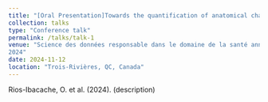 ```yaml
---
title: "[Oral Presentation]Towards the quantification of anatomical changes in head and neck cancer patients"
collection: talks
type: "Conference talk"
permalink: /talks/talk-1
venue: "Science des données responsable dans le domaine de la santé annual retreat
2024"
date: 2024-11-12
location: "Trois-Rivières, QC, Canada"
---
```


Rios-Ibacache, O. et al. (2024). (description)
